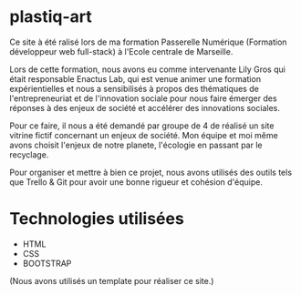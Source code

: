 # plastiq-art

Ce site à été ralisé lors de ma formation Passerelle Numérique (Formation développeur web full-stack) à l'Ecole centrale de Marseille.

Lors de cette formation, nous avons eu comme intervenante Lily Gros qui était responsable Enactus Lab, qui est venue animer une formation expérientielles et nous a sensibilisés à propos des thématiques de l'entrepreneuriat et de l'innovation sociale pour nous faire émerger des réponses à des enjeux de société et accélérer des innovations sociales.

Pour ce faire, il nous a été demandé par groupe de 4 de réalisé un site vitrine fictif concernant un enjeux de société. Mon équipe et moi même avons choisit l'enjeux de notre planete, l'écologie en passant par le recyclage.

Pour organiser et mettre à bien ce projet, nous avons utilisés des outils tels que Trello & Git pour avoir une bonne rigueur et cohésion d'équipe.

# Technologies utilisées
- HTML
- CSS
- BOOTSTRAP

(Nous avons utilisés un template pour réaliser ce site.)
